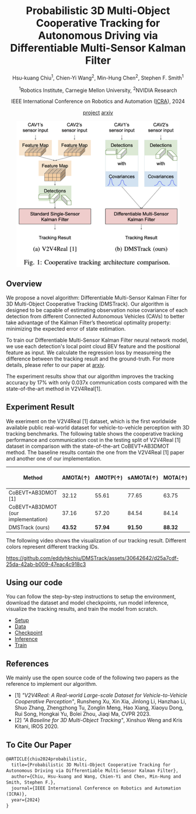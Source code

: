 <div align="center">
  
# Probabilistic 3D Multi-Object Cooperative Tracking for Autonomous Driving via Differentiable Multi-Sensor Kalman Filter

Hsu-kuang Chiu<sup>1</sup>, Chien-Yi Wang<sup>2</sup>, Min-Hung Chen<sup>2</sup>, Stephen F. Smith<sup>1</sup>

<sup>1</sup>Robotics Institute, Carnegie Mellon University, <sup>2</sup>NVIDIA Research

IEEE International Conference on Robotics and Automation ([ICRA](https://2024.ieee-icra.org/)), 2024

[project](https://eddyhkchiu.github.io/dmstrack.github.io/)  [arxiv](https://arxiv.org/abs/2309.14655)

<img src="images/project_page_fig1.jpg" height=400px>

</div>

## Overview

We propose a novel algorithm: Differentiable Multi-Sensor Kalman Filter for 3D Multi-Object Cooperative Tracking (DMSTrack). Our algorithm is designed to be capable of estimating observation noise covariance of each detection from different Connected Autonomous Vehicles (CAVs) to better take advantage of the Kalman Filter’s theoretical optimality property: minimizing the expected error of state estimation. 

To train our Differentiable Multi-Sensor Kalman Filter neural network model, we use each detection's local point cloud BEV feature and the positional feature as input. We calculate the regression loss by measureing the difference between the tracking result and the ground-truth. For more details, please refer to our paper at [arxiv](https://arxiv.org/abs/2309.14655).

The experiment results show that our algorithm improves the tracking accuracy by 17% with only 0.037x communication costs compared with the state-of-the-art method in V2V4Real\[1\].

  
## Experiment Result
We exeriment on the V2V4Real \[1\] dataset, which is the first worldwide available public real-world dataset for vehicle-to-vehicle perception with 3D tracking benchmarks. The following table shows the cooperative tracking performance and communication cost in the testing split of V2V4Real \[1\] dataset in comparison with the state-of-the-art CoBEVT+AB3DMOT method. The baseline results contain the one from the V2V4Real \[1\] paper and another one of our implementation.

| Method                             | AMOTA(↑) | AMOTP(↑) | sAMOTA(↑) | MOTA(↑)  | MT(↑)    | ML(↓)    | Cost (MB) (↓)
|------------------------------------|----------|----------|-----------|----------|----------|----------|---------------------------|
| CoBEVT+AB3DMOT \[1\]               | 32.12    | 55.61    | 77.65     | 63.75    | 47.29    | 30.32    | 0.20
| CoBEVT+AB3DMOT (our implementation)| 37.16    | 57.20    | 84.54     | 84.14    | 57.07    | 15.83    | 0.20
| DMSTrack (ours)                    | **43.52**    | **57.94**    | **91.50**     | **88.32**    | **68.35**    | **13.19**    | **0.0073**


The following video shows the visualization of our tracking result. Different colors represent different tracking IDs.



https://github.com/eddyhkchiu/DMSTrack/assets/30642642/d25a7cdf-25da-42ab-b009-47eac4c918c3


## Using our code

You can follow the step-by-step instructions to setup the environment, download the dataset and model checkpoints, run model inference, visualize the tracking results, and train the model from scratch.

- [Setup](docs/SETUP.md)
- [Data](docs/DATA.md)
- [Checkpoint](docs/CHECKPOINT.md)
- [Inference](docs/INFERENCE.md)
- [Train](docs/TRAIN.md)
  

## References

We mainly use the open source code of the following two papers as the reference to implement our algorithm.

- \[1\] *"V2V4Real: A Real-world Large-scale Dataset for Vehicle-to-Vehicle Cooperative Perception"*, Runsheng Xu, Xin Xia, Jinlong Li, Hanzhao Li, Shuo Zhang, Zhengzhong Tu, Zonglin Meng, Hao Xiang, Xiaoyu Dong, Rui Song, Hongkai Yu, Bolei Zhou, Jiaqi Ma, CVPR 2023.
- \[2\] *"A Baseline for 3D Multi-Object Tracking"*, Xinshuo Weng and Kris Kitani, IROS 2020.


## To Cite Our Paper
```
@ARTICLE{chiu2024probabilistic,
  title={Probabilistic 3D Multi-Object Cooperative Tracking for Autonomous Driving via Differentiable Multi-Sensor Kalman Filter},
  author={Chiu, Hsu-kuang and Wang, Chien-Yi and Chen, Min-Hung and Smith, Stephen F.},
  journal={IEEE International Conference on Robotics and Automation (ICRA)},
  year={2024}
}
```
